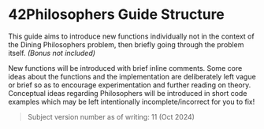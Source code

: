# 42Philosophers Guide Structure

This guide aims to introduce new functions individually not in the context of the Dining Philosophers problem, then briefly going through the problem itself. *(Bonus not included)*

New functions will be introduced with brief inline comments. Some core ideas about the functions and the implementation are deliberately left vague or brief so as to encourage experimentation and further reading on theory. Conceptual ideas regarding Philosophers will be introduced in short code examples which may be left intentionally incomplete/incorrect for you to fix!

>Subject version number as of writing: 11 (Oct 2024)
